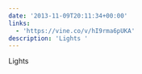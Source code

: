 ```yaml
---
date: '2013-11-09T20:11:34+00:00'
links:
  - 'https://vine.co/v/hI9rma6pUKA'
description: 'Lights '
---
```

Lights 

